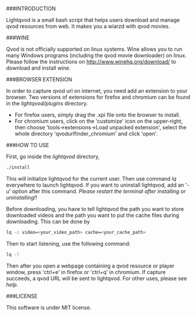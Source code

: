 ###INTRODUCTION

Lightqvod is a small bash script that helps users download and manage qvod resources from web.
It makes you a wiarzd with qvod movies.

###WINE

Qvod is not officially supported on linux systems. 
Wine allows you to run many Windows programs (including the qvod movie downloader) on linux. Please follow the instructions on http://www.winehq.org/download/ to download and install wine.

###BROWSER EXTENSION

In order to capture qvod url on internet, you need add an extension to your browser. Two versions of extensions for firefox and chromium can be found in the *lightqvod/plugins* directory.
- For firefox users, simply drag the .xpi file onto the browser to install.
- For chromium users, click on the 'customize' icon on the upper-right, then choose 'tools->extensions->Load unpacked extension', select the whole directory 'qvodurlfinder_chromium' and click 'open'.

###HOW TO USE

First, go inside the *lightqvod* directory,
```bash
./install
```
This will initialize lightqvod for the current user. Then use command *lq* everywhere to launch lightqvod. If you want to uninstall lightqvod, add an '-u' option after this command. *Please restart the terminal after installing or uninstalling!!*

Before downloading, you have to tell lightqvod the path you want to store downloaded videos and the path you want to put the cache files during downloading. This can be done by
```bash
lq -c video=<your_video_path> cache=<your_cache_path>
```

Then to start listening, use the following command:
```bash
lq -l
```
Then after you open a webpage containing a qvod resource or player window, press 'ctrl+e' in firefox or 'ctrl+q' in chromium. If capture succeeds, a qvod URL will be sent to lightqvod. For other uses, please see *help*.

###LICENSE

This software is under MIT license.
